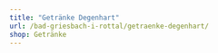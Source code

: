 ```yaml
---
title: "Getränke Degenhart"
url: /bad-griesbach-i-rottal/getraenke-degenhart/
shop: Getränke
---
```

